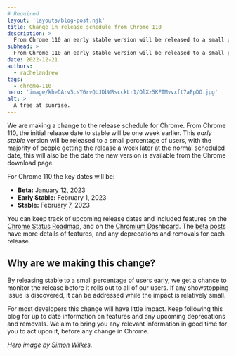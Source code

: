 ```yaml
---
# Required
layout: 'layouts/blog-post.njk'
title: Change in release schedule from Chrome 110
description: >
  From Chrome 110 an early stable version will be released to a small percentage of users.
subhead: >
  From Chrome 110 an early stable version will be released to a small percentage of users.
date: 2022-12-21
authors:
  - rachelandrew
tags:
  - chrome-110
hero: 'image/kheDArv5csY6rvQUJDbWRscckLr1/OlXz5KFTMvvxft7aEpDO.jpg'
alt: >
  A tree at sunrise.
---
```


We are making a change to the release schedule for Chrome. From Chrome 110, the initial release date to stable will be one week earlier. This _early stable_ version will be released to a small percentage of users, with the majority of people getting the release a week later at the normal scheduled date, this will also be the date the new version is available from the Chrome download page.

For Chrome 110 the key dates will be:

-  **Beta:** January 12, 2023
-  **Early Stable:** February 1, 2023
-  **Stable:** February 7, 2023

You can keep track of upcoming release dates and included features on the [Chrome Status Roadmap](https://chromestatus.com/roadmap), and on the [Chromium Dashboard](https://chromiumdash.appspot.com/schedule). The [beta posts](/tags/beta/) have more details of features, and any deprecations and removals for each release.

## Why are we making this change?

By releasing stable to a small percentage of users early, we get a chance to monitor the release before it rolls out to all of our users. If any showstopping issue is discovered, it can be addressed while the impact is relatively small. 

For most developers this change will have little impact. Keep following this blog for up to date information on features and any upcoming deprecations and removals. We aim to bring you any relevant information in good time for you to act upon it, before any change in Chrome.

_Hero image by [Simon Wilkes](https://unsplash.com/@simonfromengland?utm_source=unsplash&utm_medium=referral&utm_content=creditCopyText)._
